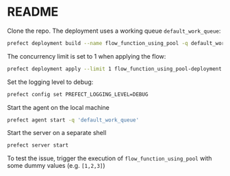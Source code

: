 # README

Clone the repo.
The deployment uses a working queue `default_work_queue`:
```bash
prefect deployment build --name flow_function_using_pool -q default_work_queue flows.py:flow_function_using_pool
```

The concurrency limit is set to 1 when applying the flow: 
```bash
prefect deployment apply --limit 1 flow_function_using_pool-deployment.yaml
```

Set the logging level to debug:
```bash
prefect config set PREFECT_LOGGING_LEVEL=DEBUG
```

Start the agent on the local machine

```bash
prefect agent start -q 'default_work_queue'
```

Start the server on a separate shell

```bash
prefect server start
```

To test the issue, trigger the execution of `flow_function_using_pool` with some dummy values (e.g. `[1,2,3]`)